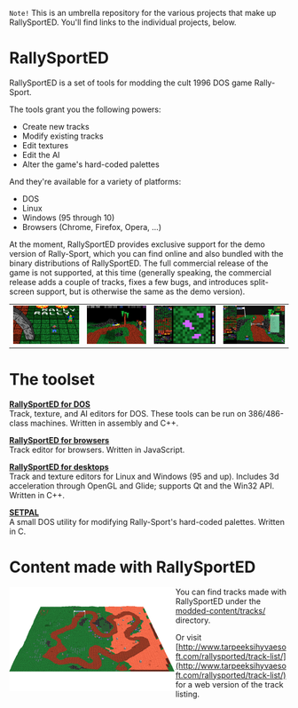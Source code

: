 `Note!` This is an umbrella repository for the various projects that make up RallySportED. You'll find links to the individual projects, below.

# RallySportED
RallySportED is a set of tools for modding the cult 1996 DOS game Rally-Sport.

The tools grant you the following powers:
- Create new tracks
- Modify existing tracks
- Edit textures
- Edit the AI
- Alter the game's hard-coded palettes

And they're available for a variety of platforms:
- DOS
- Linux
- Windows (95 through 10)
- Browsers (Chrome, Firefox, Opera, ...)

At the moment, RallySportED provides exclusive support for the demo version of Rally-Sport, which you can find online and also bundled with the binary distributions of RallySportED. The full commercial release of the game is not supported, at this time (generally speaking, the commercial release adds a couple of tracks, fixes a few bugs, and introduces split-screen support, but is otherwise the same as the demo version).

<table>
    <tr>
        <td align="center"><img src="screenshots/tiny/rsed.png"></td>
        <td align="center"><img src="screenshots/tiny/rai.png"></td>
        <td align="center"><img src="screenshots/tiny/rtex.png"></td>
        <td align="center"><img src="screenshots/tiny/rgeo-web.png"></td> 
    </tr>
</table>

# The toolset
**[RallySportED for DOS](../../../rallysported-dos)**\
Track, texture, and AI editors for DOS. These tools can be run on 386/486-class machines. Written in assembly and C++.

**[RallySportED for browsers](../../../rallysported-js)**\
Track editor for browsers. Written in JavaScript.

**[RallySportED for desktops](../../../rallysported-diverse)**\
Track and texture editors for Linux and Windows (95 and up). Includes 3d acceleration through OpenGL and Glide; supports Qt and the Win32 API. Written in C++.

**[SETPAL](../../../rallysported-setpal)**\
A small DOS utility for modifying Rally-Sport's hard-coded palettes. Written in C.

# Content made with RallySportED
<img align="left" src="screenshots/tracks/b4g35b_tiny.png">

You can find tracks made with RallySportED under the [modded-content/tracks/](modded-content/tracks/) directory.

Or visit [http://www.tarpeeksihyvaesoft.com/rallysported/track-list/](http://www.tarpeeksihyvaesoft.com/rallysported/track-list/) for a web version of the track listing.